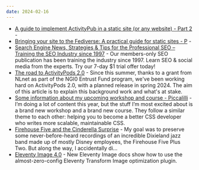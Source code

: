 ```yaml
---
date: 2024-02-16
---
```


* [A guide to implement ActivityPub in a static site (or any website) - Part 2](https://maho.dev/2024/02/a-guide-to-implement-activitypub-in-a-static-site-or-any-website-part-2) - 
* [Bringing your site to the Fediverse: A practical guide for static sites - P](https://maho.dev/2024/02/bringing-your-site-to-the-fediverse-a-practical-guide-for-static-sites-part-1) - 
* [Search Engine News, Strategies & Tips for the Professional SEO – Training the SEO Industry since 1997](https://www.searchenginenews.com/sample/content/should-i-remove-the-dates-in-my-blog-urls-yes) - Our members-only SEO publication has been training the industry since 1997. Learn SEO & social media from the experts. Try our 7-day $1 trial offer today!
* [The road to ActivityPods 2.0](https://activitypods.org/the-road-to-activitypods-2-0/) - Since this summer, thanks to a grant from NLnet as part of the NGI0 Entrust Fund program, we've been working hard on ActivityPods 2.0, with a planned release in spring 2024. The aim of this article is to explain this background work and what's at stake.
* [Some information about my upcoming workshop and course - Piccalilli](https://piccalil.li/blog/some-info-about-my-upcoming-workshop-and-course/#heading-a-conference-talk-too) - I’m doing a lot of content this year, but the stuff I’m most excited about is a brand new workshop and a brand new course. They follow a similar theme to each other: helping you to become a better CSS developer who writes more scalable, maintainable CSS.
* [Firehouse Five and the Cinderella Surprise](https://cabel.com/2024/02/13/firehouse-five-and-the-cinderella-surprise/) - My goal was to preserve some never-before-heard recordings of an incredible Dixieland jazz band made up of mostly Disney employees, the Firehouse Five Plus Two. But along the way, I accidentally di…
* [Eleventy Image 4.0](https://www.11ty.dev/docs/plugins/image/#eleventy-transform) - New Eleventy Image docs show how to use the almost-zero-config Eleventy Transform Image optimization plugin. 